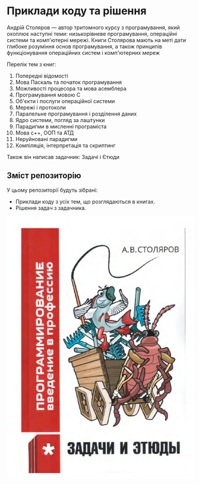 # Приклади коду та рішення
 
Андрій Столяров — автор тритомного курсу з програмування, який охоплює наступні теми: низькорівневе програмування, операційні системи та комп'ютерні мережі. Книги Столярова мають на меті дати глибоке розуміння основ програмування, а також принципів функціонування операційних систем і комп'ютерних мереж

Перелік тем з книг:
1. Попередні відомості
2. Мова Паскаль та початок програмування
3. Можливості процесора та мова асемблера
4. Програмування мовою С
5. Об'єкти і послуги операційної системи
6. Мережі і протоколи
7. Паралельне програмування і розділення даних
8. Ядро системи, погляд за лаштунки
9. Парадигми в мисленні програміста
10. Мова с++, ООП та АТД
11. Неруйновані парадигми
12. Компіляція, інтерпретація та скриптинг

Також він написав задачник: Задачі і Єтюди

## Зміст репозиторію
У цьому репозиторії будуть зібрані:
- Приклади коду з усіх тем, що розглядаються в книгах.
- Рішення задач з задачника.

![image](https://github.com/MihaplAyMF/study/blob/main/prog/book_titile.png)

